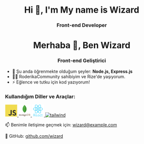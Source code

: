<h1 align="center">Hi 👋, I'm My name is Wizard</h1>
<h3 align="center">Front-end Developer</h3>


<h1 align="center">Merhaba 👋, Ben Wizard</h1>
<h3 align="center">Front-end Geliştirici</h3>

- 🌱 Şu anda öğrenmekte olduğum şeyler: **Node.js, Express.js**
- 👯‍♂️ RoderikaCommunity sahibiyim ve Rize'de yaşıyorum.
- ⚡ Eğlence ve tutku için kod yazıyorum!

<h3 align="left">Kullandığım Diller ve Araçlar:</h3>
<p align="left"> 
  <a href="https://developer.mozilla.org/en-US/docs/Web/JavaScript" target="_blank" rel="noreferrer"> 
    <img src="https://raw.githubusercontent.com/devicons/devicon/master/icons/javascript/javascript-original.svg" alt="javascript" width="40" height="40"/> 
  </a> 
  <a href="https://www.mongodb.com/" target="_blank" rel="noreferrer"> 
    <img src="https://raw.githubusercontent.com/devicons/devicon/master/icons/mongodb/mongodb-original-wordmark.svg" alt="mongodb" width="40" height="40"/> 
  </a> 
  <a href="https://reactjs.org/" target="_blank" rel="noreferrer"> 
    <img src="https://raw.githubusercontent.com/devicons/devicon/master/icons/react/react-original-wordmark.svg" alt="react" width="40" height="40"/> 
  </a> 
  <a href="https://tailwindcss.com/" target="_blank" rel="noreferrer"> 
    <img src="https://www.vectorlogo.zone/logos/tailwindcss/tailwindcss-icon.svg" alt="tailwind" width="40" height="40"/> 
  </a> 
</p>

📫 Benimle iletişime geçmek için: wizard@example.com

🔗 GitHub: [github.com/wizard](https://github.com/wizard)
